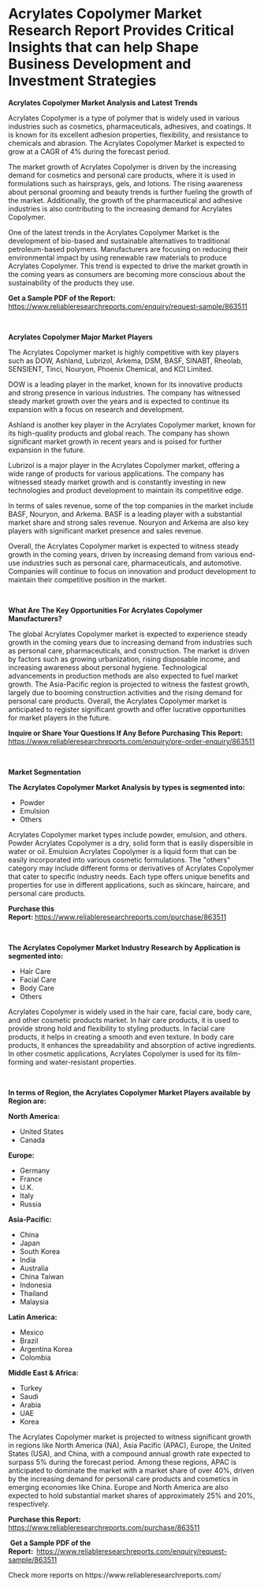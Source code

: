 <p><h1>Acrylates Copolymer Market Research Report Provides Critical Insights that can help Shape Business Development and Investment Strategies</h1></p><p><strong>Acrylates Copolymer Market Analysis and Latest Trends</strong></p>
<p><p>Acrylates Copolymer is a type of polymer that is widely used in various industries such as cosmetics, pharmaceuticals, adhesives, and coatings. It is known for its excellent adhesion properties, flexibility, and resistance to chemicals and abrasion. The Acrylates Copolymer Market is expected to grow at a CAGR of 4% during the forecast period.</p><p>The market growth of Acrylates Copolymer is driven by the increasing demand for cosmetics and personal care products, where it is used in formulations such as hairsprays, gels, and lotions. The rising awareness about personal grooming and beauty trends is further fueling the growth of the market. Additionally, the growth of the pharmaceutical and adhesive industries is also contributing to the increasing demand for Acrylates Copolymer.</p><p>One of the latest trends in the Acrylates Copolymer Market is the development of bio-based and sustainable alternatives to traditional petroleum-based polymers. Manufacturers are focusing on reducing their environmental impact by using renewable raw materials to produce Acrylates Copolymer. This trend is expected to drive the market growth in the coming years as consumers are becoming more conscious about the sustainability of the products they use.</p></p>
<p><strong>Get a Sample PDF of the Report:&nbsp;</strong> <a href="https://www.reliableresearchreports.com/enquiry/request-sample/863511">https://www.reliableresearchreports.com/enquiry/request-sample/863511</a></p>
<p>&nbsp;</p>
<p><strong>Acrylates Copolymer Major Market Players</strong></p>
<p><p>The Acrylates Copolymer market is highly competitive with key players such as DOW, Ashland, Lubrizol, Arkema, DSM, BASF, SINABT, Rheolab, SENSIENT, Tinci, Nouryon, Phoenix Chemical, and KCI Limited. </p><p>DOW is a leading player in the market, known for its innovative products and strong presence in various industries. The company has witnessed steady market growth over the years and is expected to continue its expansion with a focus on research and development.</p><p>Ashland is another key player in the Acrylates Copolymer market, known for its high-quality products and global reach. The company has shown significant market growth in recent years and is poised for further expansion in the future.</p><p>Lubrizol is a major player in the Acrylates Copolymer market, offering a wide range of products for various applications. The company has witnessed steady market growth and is constantly investing in new technologies and product development to maintain its competitive edge.</p><p>In terms of sales revenue, some of the top companies in the market include BASF, Nouryon, and Arkema. BASF is a leading player with a substantial market share and strong sales revenue. Nouryon and Arkema are also key players with significant market presence and sales revenue.</p><p>Overall, the Acrylates Copolymer market is expected to witness steady growth in the coming years, driven by increasing demand from various end-use industries such as personal care, pharmaceuticals, and automotive. Companies will continue to focus on innovation and product development to maintain their competitive position in the market.</p></p>
<p>&nbsp;</p>
<p><strong>What Are The Key Opportunities For Acrylates Copolymer Manufacturers?</strong></p>
<p><p>The global Acrylates Copolymer market is expected to experience steady growth in the coming years due to increasing demand from industries such as personal care, pharmaceuticals, and construction. The market is driven by factors such as growing urbanization, rising disposable income, and increasing awareness about personal hygiene. Technological advancements in production methods are also expected to fuel market growth. The Asia-Pacific region is projected to witness the fastest growth, largely due to booming construction activities and the rising demand for personal care products. Overall, the Acrylates Copolymer market is anticipated to register significant growth and offer lucrative opportunities for market players in the future.</p></p>
<p><strong>Inquire or Share Your Questions If Any Before Purchasing This Report:</strong> <a href="https://www.reliableresearchreports.com/enquiry/pre-order-enquiry/863511">https://www.reliableresearchreports.com/enquiry/pre-order-enquiry/863511</a></p>
<p>&nbsp;</p>
<p><strong>Market Segmentation</strong></p>
<p><strong>The Acrylates Copolymer Market Analysis by types is segmented into:</strong></p>
<p><ul><li>Powder</li><li>Emulsion</li><li>Others</li></ul></p>
<p><p>Acrylates Copolymer market types include powder, emulsion, and others. Powder Acrylates Copolymer is a dry, solid form that is easily dispersible in water or oil. Emulsion Acrylates Copolymer is a liquid form that can be easily incorporated into various cosmetic formulations. The "others" category may include different forms or derivatives of Acrylates Copolymer that cater to specific industry needs. Each type offers unique benefits and properties for use in different applications, such as skincare, haircare, and personal care products.</p></p>
<p><strong>Purchase this Report:&nbsp;</strong><a href="https://www.reliableresearchreports.com/purchase/863511">https://www.reliableresearchreports.com/purchase/863511</a></p>
<p>&nbsp;</p>
<p><strong>The Acrylates Copolymer Market Industry Research by Application is segmented into:</strong></p>
<p><ul><li>Hair Care</li><li>Facial Care</li><li>Body Care</li><li>Others</li></ul></p>
<p><p>Acrylates Copolymer is widely used in the hair care, facial care, body care, and other cosmetic products market. In hair care products, it is used to provide strong hold and flexibility to styling products. In facial care products, it helps in creating a smooth and even texture. In body care products, it enhances the spreadability and absorption of active ingredients. In other cosmetic applications, Acrylates Copolymer is used for its film-forming and water-resistant properties.</p></p>
<p>&nbsp;</p>
<p><strong>In terms of Region, the Acrylates Copolymer Market Players available by Region are:</strong></p>
<p>
    <p> <strong> North America: </strong>
        <ul>
            <li>United States</li>
            <li>Canada</li>
        </ul>
        </p> 
    <p> <strong> Europe: </strong>
        <ul>
            <li>Germany</li>
            <li>France</li>
            <li>U.K.</li>
            <li>Italy</li>
            <li>Russia</li>
        </ul>
        </p> 
    <p> <strong> Asia-Pacific: </strong>
        <ul>
            <li>China</li>
            <li>Japan</li>
            <li>South Korea</li>
            <li>India</li>
            <li>Australia</li>
            <li>China Taiwan</li>
            <li>Indonesia</li>
            <li>Thailand</li>
            <li>Malaysia</li>
        </ul>
        </p> 
    <p> <strong> Latin America: </strong>
        <ul>
            <li>Mexico</li>
            <li>Brazil</li>
            <li>Argentina Korea</li>
            <li>Colombia</li>
        </ul>
        </p> 
    <p> <strong> Middle East & Africa: </strong>
        <ul>
            <li>Turkey</li>
            <li>Saudi</li>
            <li>Arabia</li>
            <li>UAE</li>
            <li>Korea</li>
        </ul>
    </p>
    </p>
<p><p>The Acrylates Copolymer market is projected to witness significant growth in regions like North America (NA), Asia Pacific (APAC), Europe, the United States (USA), and China, with a compound annual growth rate expected to surpass 5% during the forecast period. Among these regions, APAC is anticipated to dominate the market with a market share of over 40%, driven by the increasing demand for personal care products and cosmetics in emerging economies like China. Europe and North America are also expected to hold substantial market shares of approximately 25% and 20%, respectively.</p></p>
<p><strong>Purchase this Report: </strong><a href="https://www.reliableresearchreports.com/purchase/863511">https://www.reliableresearchreports.com/purchase/863511</a></p>
<p>&nbsp;<strong>Get a Sample PDF of the Report:&nbsp;&nbsp;</strong><a href="https://www.reliableresearchreports.com/enquiry/request-sample/863511">https://www.reliableresearchreports.com/enquiry/request-sample/863511</a></p>
<p><strong></strong></p>
<p>Check more reports on https://www.reliableresearchreports.com/</p>